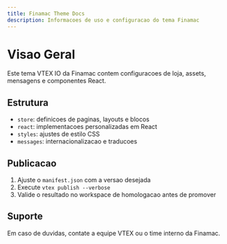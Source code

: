 ```yaml
---
title: Finamac Theme Docs
description: Informacoes de uso e configuracao do tema Finamac
---
```


# Visao Geral

Este tema VTEX IO da Finamac contem configuracoes de loja, assets, mensagens e componentes React.

## Estrutura

- `store`: definicoes de paginas, layouts e blocos
- `react`: implementacoes personalizadas em React
- `styles`: ajustes de estilo CSS
- `messages`: internacionalizacao e traducoes

## Publicacao

1. Ajuste o `manifest.json` com a versao desejada
2. Execute `vtex publish --verbose`
3. Valide o resultado no workspace de homologacao antes de promover

## Suporte

Em caso de duvidas, contate a equipe VTEX ou o time interno da Finamac.
